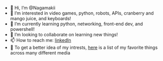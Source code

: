 - 👋 Hi, I’m @Nagamakii
- 👀 I’m interested in video games, python, robots, APIs, cranberry and mango juice, and keyboards!
- 🌱 I’m currently learning python, networking, front-end dev, and powershell!
- 💞️ I’m looking to collaborate on learning new things!
- 📫 How to reach me: [linkedIn](https://www.linkedin.com/in/evan-quah-0052a01b4/)
- 🥞 To get a better idea of my intrests, [here](https://github.com/Nagamakii/My-Favorite-Things.git) is a list of my favorite things across many different media

<!---
Nagamakii/Nagamakii is a ✨ special ✨ repository because its `README.md` (this file) appears on your GitHub profile.
You can click the Preview link to take a look at your changes.
--->
